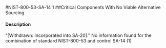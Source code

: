 #NIST-800-53-SA-14 1
##Critical Components With  No Viable Alternative Sourcing
#### Description
"[Withdrawn: Incorporated into SA-20]."
No information found for the combination of standard NIST-800-53 and control SA-14 (1)
